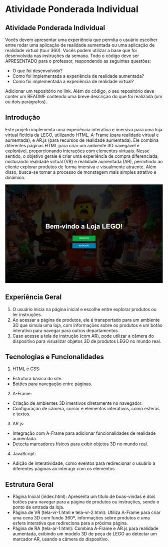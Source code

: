 # Atividade Ponderada Individual
## Atividade Ponderada Individual

Vocês devem apresentar uma experiência que permita o usuário escolher entre rodar uma aplicação de realidade aumentada ou uma aplicação de realidade virtual (tour 360). Vocês podem utilizar a base que foi desenvolvida nas instruções da semana. Todo o código deve ser APRESENTADO para o professor, respondendo as seguintes questões:

- O que foi desenvolvido?
- Como foi implementada a experiência de realidade aumentada?
- Como foi implementada a experiência de realidade virtual?

Adicionar um repositório no link. Além do código, o seu repositório deve conter um README contendo uma breve descrição do que foi realizada (um ou dois parágrafos).

## Introdução

Este projeto implementa uma experiência interativa e imersiva para uma loja virtual fictícia da LEGO, utilizando HTML, A-Frame (para realidade virtual e aumentada), e AR.js (para recursos de realidade aumentada). Ele combina diferentes páginas HTML para criar um ambiente 3D navegável e explorável, proporcionando interações com elementos virtuais. Nesse sentido, o objetivo gerale é criar uma experiência de compra diferenciada, misturando realidade virtual (VR) e realidade aumentada (AR), permitindo ao cliente explorar produtos de forma imersiva e visualmente atraente. Além disso, busca-se tornar a processo de monstagem mais simples atrativo e dinâmico. 


<img src="https://github.com/Lucasx369/ExpImersivas/blob/main/src/assets/loja.png" alt="Logo do Projeto" width="1000">

## Experiência Geral

1) O usuário inicia na página inicial e escolhe entre explorar produtos ou ler instruções.
2) Ao acessar a página de produtos, ele é transportado para um ambiente 3D que simula uma loja, com informações sobre os produtos e um botão interativo para navegar para outros departamentos.
3) Caso acesse a tela de instrução (com AR), pode utilizar a câmera do dispositivo para visualizar objetos 3D de produtos LEGO no mundo real.

## Tecnologias e Funcionalidades

1) HTML e CSS:
- Estrutura básica do site.
- Botões para navegação entre páginas.

2) A-Frame:
- Criação de ambientes 3D imersivos diretamente no navegador.
- Configuração de câmera, cursor e elementos interativos, como esferas e textos.

3) AR.js:
- Integração com A-Frame para adicionar funcionalidades de realidade aumentada.
- Detecta marcadores físicos para exibir objetos 3D no mundo real.

4) JavaScript:
- Adição de interatividade, como eventos para redirecionar o usuário a diferentes páginas ao interagir com os elementos.

## Estrutura Geral

- Página Inicial (index.html): Apresenta um título de boas-vindas e dois botões para navegar para a página de produtos ou instruções, sendo o ponto de entrada da loja.
- Página de VR (tela-vr-1.html e tela-vr-2.html): Utiliza A-Frame para criar uma cena 3D com fundo 360º, informações sobre produtos e uma esfera interativa que redireciona para a próxima página.
- Página de RA (tela-ar-1.html): Combina A-Frame e AR.js para realidade aumentada, exibindo um modelo 3D de peça de LEGO ao detectar um marcador AR, usando a câmera do dispositivo.
